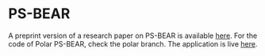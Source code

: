 # PS-BEAR

A preprint version of a research paper on PS-BEAR is available [here](http://dx.doi.org/10.13140/RG.2.2.13956.54409). For the code of Polar PS-BEAR, check the polar branch. The application is live [here](https://psbear.streamlit.app/).
